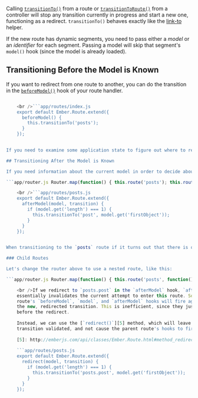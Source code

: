 Calling [`transitionTo()`](http://emberjs.com/api/classes/Ember.Route.html#method_transitionTo) from a route or [`transitionToRoute()`](http://emberjs.com/api/classes/Ember.Controller.html#method_transitionToRoute) from a controller will stop any transition currently in progress and start a new one, functioning as a redirect. `transitionTo()` behaves exactly like the [link-to](../../templates/links) helper.

If the new route has dynamic segments, you need to pass either a *model* or an *identifier* for each segment. Passing a model will skip that segment's `model()` hook (since the model is already loaded).

## Transitioning Before the Model is Known

If you want to redirect from one route to another, you can do the transition in the [`beforeModel()`](http://emberjs.com/api/classes/Ember.Route.html#method_beforeModel) hook of your route handler.

```app/router.js Router.map(function() { this.route('posts'); });

    <br />```app/routes/index.js
    export default Ember.Route.extend({
      beforeModel() {
        this.transitionTo('posts');
      }
    });
    

If you need to examine some application state to figure out where to redirect, you might use a [service](../../applications/services).

## Transitioning After the Model is Known

If you need information about the current model in order to decide about redirection, you can use the [`afterModel()`](http://emberjs.com/api/classes/Ember.Route.html#method_afterModel) hook. It receives the resolved model as the first parameter and the transition as the second one. For example:

```app/router.js Router.map(function() { this.route('posts'); this.route('post', { path: '/post/:post_id' }); });

    <br />```app/routes/posts.js
    export default Ember.Route.extend({
      afterModel(model, transition) {
        if (model.get('length') === 1) {
          this.transitionTo('post', model.get('firstObject'));
        }
      }
    });
    

When transitioning to the `posts` route if it turns out that there is only one post, the current transition will be aborted in favor of redirecting to the `PostRoute` with the single post object being its model.

### Child Routes

Let's change the router above to use a nested route, like this:

```app/router.js Router.map(function() { this.route('posts', function() { this.route('post', { path: ':post_id' }); }); });

    <br />If we redirect to `posts.post` in the `afterModel` hook, `afterModel`
    essentially invalidates the current attempt to enter this route. So the `posts`
    route's `beforeModel`, `model`, and `afterModel` hooks will fire again within
    the new, redirected transition. This is inefficient, since they just fired
    before the redirect.
    
    Instead, we can use the [`redirect()`][5] method, which will leave the original
    transition validated, and not cause the parent route's hooks to fire again:
    
    [5]: http://emberjs.com/api/classes/Ember.Route.html#method_redirect
    
    ```app/routes/posts.js
    export default Ember.Route.extend({
      redirect(model, transition) {
        if (model.get('length') === 1) {
          this.transitionTo('posts.post', model.get('firstObject'));
        }
      }
    });